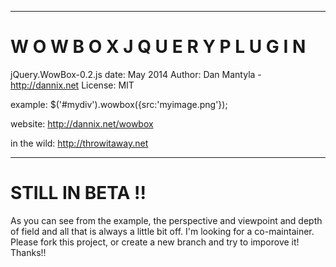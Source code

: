 _________________________________________
 W O W B O X   J Q U E R Y   P L U G I N 
=========================================

jQuery.WowBox-0.2.js
date: May 2014
Author: Dan Mantyla - http://dannix.net
License: MIT

example:
   $('#mydiv').wowbox({src:'myimage.png'});
   
website:
   http://dannix.net/wowbox
   
in the wild:
   http://throwitaway.net

________________
STILL IN BETA !!
================

As you can see from the example, the perspective and viewpoint and depth of field and all that is always a little bit off. 
I'm looking for a co-maintainer. Please fork this project, or create a new branch and try to imporove it! Thanks!!
